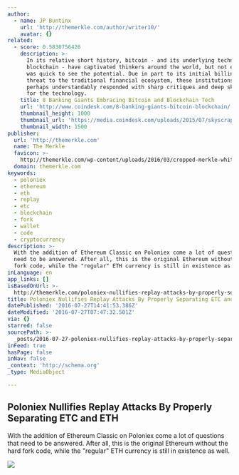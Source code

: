 ```yaml
---
author:
  - name: JP Buntinx
    url: 'http://themerkle.com/author/writer10/'
    avatar: {}
related:
  - score: 0.5830756426
    description: >-
      In its relative short history, bitcoin - and its underlying technology the
      blockchain - have captivated thinkers around the world, but not everyone
      was quick to see the potential. Due in part to its initial billing as a
      threat to the traditional financial ecosystem, these institutions have
      perhaps understandably responded with sharp critiques and deep skepticism
      for the technology.
    title: 8 Banking Giants Embracing Bitcoin and Blockchain Tech
    url: 'http://www.coindesk.com/8-banking-giants-bitcoin-blockchain/'
    thumbnail_height: 1000
    thumbnail_url: 'https://media.coindesk.com/uploads/2015/07/skyscrapers.jpg'
    thumbnail_width: 1500
publisher:
  url: 'http://themerkle.com'
  name: The Merkle
  favicon: >-
    http://themerkle.com/wp-content/uploads/2016/03/cropped-merkle-white-1-192x192.png
  domain: themerkle.com
keywords:
  - poloniex
  - ethereum
  - eth
  - replay
  - etc
  - blockchain
  - fork
  - wallet
  - code
  - cryptocurrency
description: >-
  With the addition of Ethereum Classic on Poloniex come a lot of questions that
  need to be answered. After all, this is the original Ethereum without the hard
  fork code, while the "regular" ETH currency is still in existence as well.
inLanguage: en
app_links: []
isBasedOnUrl: >-
  http://themerkle.com/poloniex-nullifies-replay-attacks-by-properly-separating-etc-and-eth/
title: Poloniex Nullifies Replay Attacks By Properly Separating ETC and ETH
datePublished: '2016-07-27T14:41:53.386Z'
dateModified: '2016-07-27T07:47:32.501Z'
via: {}
starred: false
sourcePath: >-
  _posts/2016-07-27-poloniex-nullifies-replay-attacks-by-properly-separating-etc.md
inFeed: true
hasPage: false
inNav: false
_context: 'http://schema.org'
_type: MediaObject

---
```

<article style=""><h1>Poloniex Nullifies Replay Attacks By Properly Separating ETC and ETH</h1><p>With the addition of Ethereum Classic on Poloniex come a lot of questions that need to be answered. After all, this is the original Ethereum without the hard fork code, while the "regular" ETH currency is still in existence as well.</p><img src="http://themerkle.com/wp-content/uploads/2016/07/shutterstock_323624045.jpg" /></article>